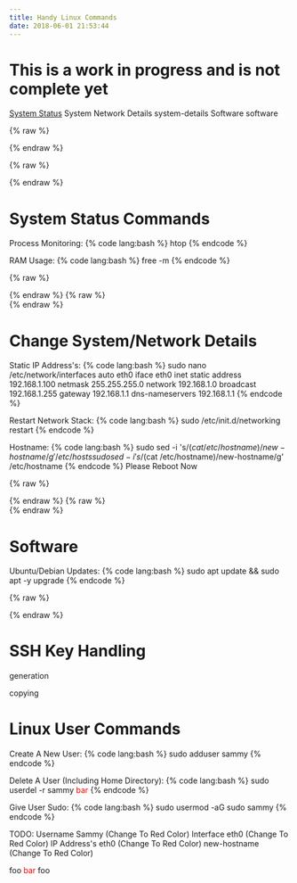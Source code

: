 ```yaml
---
title: Handy Linux Commands
date: 2018-06-01 21:53:44
---
```


# This is a work in progress and is not complete yet

[System Status](#testing)
System Network Details system-details
Software software

{% raw %}
<script>
var objDiv = document.getElementById("software");
objDiv.scrollTop = objDiv.scrollHeight;
</script>
{% endraw %}



{% raw %}<div id="system-status-commands">{% endraw %}
# System Status Commands
Process Monitoring:
{% code lang:bash %}
htop
{% endcode %}

RAM Usage:
{% code lang:bash %}
free -m
{% endcode %}

{% raw %}</div>{% endraw %}
{% raw %}<div id="system-details">{% endraw %}
# Change System/Network Details
Static IP Address's:
{% code lang:bash %}
sudo nano /etc/network/interfaces
   auto eth0
   iface eth0 inet static
   address 192.168.1.100
   netmask 255.255.255.0
   network 192.168.1.0
   broadcast 192.168.1.255
   gateway 192.168.1.1
   dns-nameservers 192.168.1.1
{% endcode %}

Restart Network Stack:
{% code lang:bash %}
sudo /etc/init.d/networking restart
{% endcode %}

Hostname:
{% code lang:bash %}
sudo sed -i 's/$(cat /etc/hostname)/new-hostname/g' /etc/hosts
sudo sed -i 's/$(cat /etc/hostname)/new-hostname/g' /etc/hostname
{% endcode %}
Please Reboot Now

{% raw %}</div>{% endraw %}
{% raw %}<div id="software">{% endraw %}

# Software
Ubuntu/Debian Updates:
{% code lang:bash %}
sudo apt update && sudo apt -y upgrade
{% endcode %}

{% raw %}</div>{% endraw %}

# SSH Key Handling

generation

copying

# Linux User Commands
Create A New User:
{% code lang:bash %}
sudo adduser sammy
{% endcode %}

Delete A User (Including Home Directory):
{% code lang:bash %}
sudo userdel -r sammy <font color='red'>bar</font>
{% endcode %}

Give User Sudo:
{% code lang:bash %}
sudo usermod -aG sudo sammy
{% endcode %}




TODO:
 Username Sammy (Change To Red Color)
 Interface eth0 (Change To Red Color)
 IP Address's eth0 (Change To Red Color)
 new-hostname (Change To Red Color)

foo <font color='red'>bar</font> foo

​
